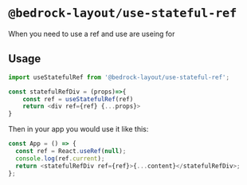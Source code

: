 # `@bedrock-layout/use-stateful-ref`

When you need to use a ref and use are useing for

## Usage

```javascript
import useStatefulRef from '@bedrock-layout/use-stateful-ref';

const statefulRefDiv = (props)=>{
    const ref = useStatefulRef(ref)
    return <div ref={ref} {...props}>
}
```

Then in your app you would use it like this:

```javascript
const App = () => {
  const ref = React.useRef(null);
  console.log(ref.current);
  return <statefulRefDiv ref={ref}>{...content}</statefulRefDiv>;
};
```
